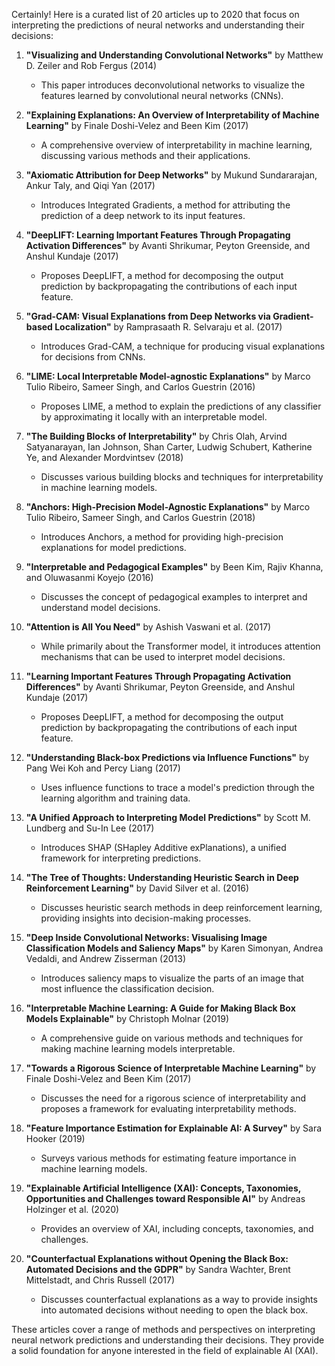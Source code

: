 Certainly! Here is a curated list of 20 articles up to 2020 that focus on interpreting the predictions of neural networks and understanding their decisions:

1. **"Visualizing and Understanding Convolutional Networks"** by Matthew D. Zeiler and Rob Fergus (2014)
   - This paper introduces deconvolutional networks to visualize the features learned by convolutional neural networks (CNNs).

2. **"Explaining Explanations: An Overview of Interpretability of Machine Learning"** by Finale Doshi-Velez and Been Kim (2017)
   - A comprehensive overview of interpretability in machine learning, discussing various methods and their applications.

3. **"Axiomatic Attribution for Deep Networks"** by Mukund Sundararajan, Ankur Taly, and Qiqi Yan (2017)
   - Introduces Integrated Gradients, a method for attributing the prediction of a deep network to its input features.

4. **"DeepLIFT: Learning Important Features Through Propagating Activation Differences"** by Avanti Shrikumar, Peyton Greenside, and Anshul Kundaje (2017)
   - Proposes DeepLIFT, a method for decomposing the output prediction by backpropagating the contributions of each input feature.

5. **"Grad-CAM: Visual Explanations from Deep Networks via Gradient-based Localization"** by Ramprasaath R. Selvaraju et al. (2017)
   - Introduces Grad-CAM, a technique for producing visual explanations for decisions from CNNs.

6. **"LIME: Local Interpretable Model-agnostic Explanations"** by Marco Tulio Ribeiro, Sameer Singh, and Carlos Guestrin (2016)
   - Proposes LIME, a method to explain the predictions of any classifier by approximating it locally with an interpretable model.

7. **"The Building Blocks of Interpretability"** by Chris Olah, Arvind Satyanarayan, Ian Johnson, Shan Carter, Ludwig Schubert, Katherine Ye, and Alexander Mordvintsev (2018)
   - Discusses various building blocks and techniques for interpretability in machine learning models.

8. **"Anchors: High-Precision Model-Agnostic Explanations"** by Marco Tulio Ribeiro, Sameer Singh, and Carlos Guestrin (2018)
   - Introduces Anchors, a method for providing high-precision explanations for model predictions.

9. **"Interpretable and Pedagogical Examples"** by Been Kim, Rajiv Khanna, and Oluwasanmi Koyejo (2016)
   - Discusses the concept of pedagogical examples to interpret and understand model decisions.

10. **"Attention is All You Need"** by Ashish Vaswani et al. (2017)
    - While primarily about the Transformer model, it introduces attention mechanisms that can be used to interpret model decisions.

11. **"Learning Important Features Through Propagating Activation Differences"** by Avanti Shrikumar, Peyton Greenside, and Anshul Kundaje (2017)
    - Proposes DeepLIFT, a method for decomposing the output prediction by backpropagating the contributions of each input feature.

12. **"Understanding Black-box Predictions via Influence Functions"** by Pang Wei Koh and Percy Liang (2017)
    - Uses influence functions to trace a model's prediction through the learning algorithm and training data.

13. **"A Unified Approach to Interpreting Model Predictions"** by Scott M. Lundberg and Su-In Lee (2017)
    - Introduces SHAP (SHapley Additive exPlanations), a unified framework for interpreting predictions.

14. **"The Tree of Thoughts: Understanding Heuristic Search in Deep Reinforcement Learning"** by David Silver et al. (2016)
    - Discusses heuristic search methods in deep reinforcement learning, providing insights into decision-making processes.

15. **"Deep Inside Convolutional Networks: Visualising Image Classification Models and Saliency Maps"** by Karen Simonyan, Andrea Vedaldi, and Andrew Zisserman (2013)
    - Introduces saliency maps to visualize the parts of an image that most influence the classification decision.

16. **"Interpretable Machine Learning: A Guide for Making Black Box Models Explainable"** by Christoph Molnar (2019)
    - A comprehensive guide on various methods and techniques for making machine learning models interpretable.

17. **"Towards a Rigorous Science of Interpretable Machine Learning"** by Finale Doshi-Velez and Been Kim (2017)
    - Discusses the need for a rigorous science of interpretability and proposes a framework for evaluating interpretability methods.

18. **"Feature Importance Estimation for Explainable AI: A Survey"** by Sara Hooker (2019)
    - Surveys various methods for estimating feature importance in machine learning models.

19. **"Explainable Artificial Intelligence (XAI): Concepts, Taxonomies, Opportunities and Challenges toward Responsible AI"** by Andreas Holzinger et al. (2020)
    - Provides an overview of XAI, including concepts, taxonomies, and challenges.

20. **"Counterfactual Explanations without Opening the Black Box: Automated Decisions and the GDPR"** by Sandra Wachter, Brent Mittelstadt, and Chris Russell (2017)
    - Discusses counterfactual explanations as a way to provide insights into automated decisions without needing to open the black box.

These articles cover a range of methods and perspectives on interpreting neural network predictions and understanding their decisions. They provide a solid foundation for anyone interested in the field of explainable AI (XAI).